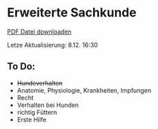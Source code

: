 Erweiterte Sachkunde
===========

[PDF Datei downloaden](https://github.com/scholchr/erweiterte-sachkunde/blob/master/erweiterte_sachkunde.pdf?raw=true)

Letze Aktualisierung: 8.12. 16:30

To Do:
------
* ~~Hundeverhalten~~
* Anatomie, Physiologie, Krankheiten, Impfungen
* Recht
* Verhalten bei Hunden
* richtig Füttern
* Erste Hilfe